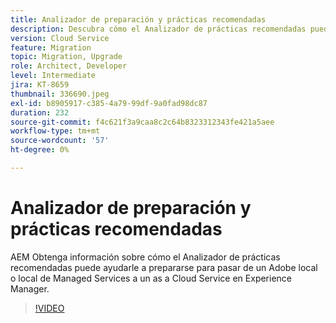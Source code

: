 ```yaml
---
title: Analizador de preparación y prácticas recomendadas
description: Descubra cómo el Analizador de prácticas recomendadas puede ayudarle a preparar su aplicación para que se mueva al as a Cloud Service Experience Manager
version: Cloud Service
feature: Migration
topic: Migration, Upgrade
role: Architect, Developer
level: Intermediate
jira: KT-8659
thumbnail: 336690.jpeg
exl-id: b8905917-c385-4a79-99df-9a0fad98dc87
duration: 232
source-git-commit: f4c621f3a9caa8c2c64b8323312343fe421a5aee
workflow-type: tm+mt
source-wordcount: '57'
ht-degree: 0%

---
```


# Analizador de preparación y prácticas recomendadas

AEM Obtenga información sobre cómo el Analizador de prácticas recomendadas puede ayudarle a prepararse para pasar de un Adobe local o local de Managed Services a un as a Cloud Service en Experience Manager.

>[!VIDEO](https://video.tv.adobe.com/v/336690?quality=12&learn=on)
